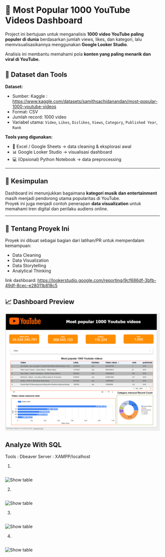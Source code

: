 # 🎥 Most Popular 1000 YouTube Videos Dashboard

Project ini bertujuan untuk menganalisis **1000 video YouTube paling populer di dunia** berdasarkan jumlah views, likes, dan kategori, lalu memvisualisasikannya menggunakan **Google Looker Studio**.  

Analisis ini membantu memahami pola **konten yang paling menarik dan viral di YouTube.**

## 🧩 Dataset dan Tools
**Dataset:**
- Sumber: Kaggle : https://www.kaggle.com/datasets/samithsachidanandan/most-popular-1000-youtube-videos
- Format: CSV  
- Jumlah record: 1000 video  
- Variabel utama: `Video`, `Likes`, `Dislikes`, `Views`, `Category`, `Published Year`, `Rank`

**Tools yang digunakan:**
- 🧮 Excel / Google Sheets → data cleaning & eksplorasi awal  
- 📊 Google Looker Studio → visualisasi dashboard  
- 💻 (Opsional) Python Notebook → data preprocessing  

---

## 🚀 Kesimpulan
Dashboard ini menunjukkan bagaimana **kategori musik dan entertainment** masih menjadi pendorong utama popularitas di YouTube.  
Proyek ini juga menjadi contoh penerapan **data visualization** untuk memahami tren digital dan perilaku audiens online.

---

## 🧠 Tentang Proyek Ini
Proyek ini dibuat sebagai bagian dari latihan/PR untuk memperdalam kemampuan:
- Data Cleaning  
- Data Visualization  
- Data Storytelling  
- Analytical Thinking  



link dashboard: https://lookerstudio.google.com/reporting/9cf686df-3bfb-49df-8cec-e28011b818c5

## 📈 Dashboard Preview
![Dashboard Screenshot](Screenshot%202025-10-15%20001434.png)


## Analyze With SQL 

Tools : Dbeaver
Server : XAMPP/localhost

1. 
 ```bash
 
 ```

![Show table]()

2. 
 ```bash
 
 ```

![Show table]()

3. 
 ```bash
 
 ```

![Show table]()

4. 
 ```bash
 
 ```

![Show table]()


